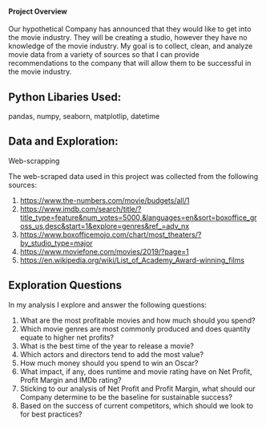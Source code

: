 #### Project Overview

Our hypothetical Company has announced that they would like to get into the movie industry. They will be creating a studio, however they have no knowledge of the movie industry. 
My goal is to collect, clean, and analyze movie data from a variety of sources so that I can provide recommendations to the company that will allow them to be successful in the movie industry.


## Python Libaries Used:
pandas, numpy, seaborn, matplotlip, datetime

## Data and Exploration:
Web-scrapping

The web-scraped data used in this project was collected from the following sources:

1. https://www.the-numbers.com/movie/budgets/all/1
2. https://www.imdb.com/search/title/?title_type=feature&num_votes=5000,&languages=en&sort=boxoffice_gross_us,desc&start=1&explore=genres&ref_=adv_nx
3. https://www.boxofficemojo.com/chart/most_theaters/?by_studio_type=major
4. https://www.moviefone.com/movies/2019/?page=1
5. https://en.wikipedia.org/wiki/List_of_Academy_Award-winning_films

## Exploration Questions 

In my analysis I explore and answer the following questions:

1. What are the most profitable movies and how much should you spend?
2. Which movie genres are most commonly produced and does quantity equate to higher net profits?
3. What is the best time of the year to release a movie?
4. Which actors and directors tend to add the most value?
5. How much money should you spend to win an Oscar?
6. What impact, if any, does runtime and movie rating have on Net Profit, Profit Margin and IMDb rating?
7. Sticking to our analysis of Net Profit and Profit Margin, what should our Company determine to be the baseline for sustainable success?
8. Based on the success of current competitors, which should we look to for best practices?


